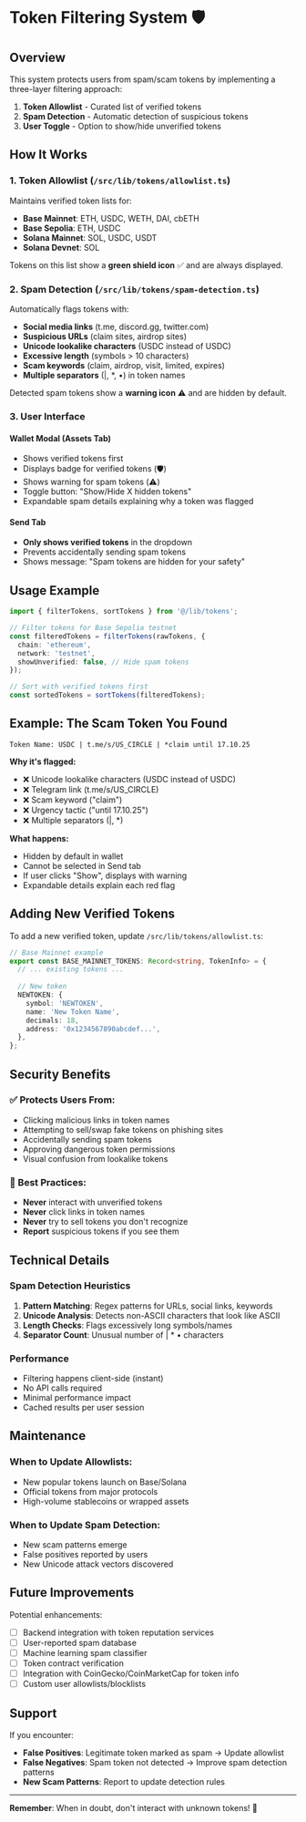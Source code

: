 # Token Filtering System 🛡️

## Overview

This system protects users from spam/scam tokens by implementing a three-layer filtering approach:

1. **Token Allowlist** - Curated list of verified tokens
2. **Spam Detection** - Automatic detection of suspicious tokens
3. **User Toggle** - Option to show/hide unverified tokens

## How It Works

### 1. Token Allowlist (`/src/lib/tokens/allowlist.ts`)

Maintains verified token lists for:
- **Base Mainnet**: ETH, USDC, WETH, DAI, cbETH
- **Base Sepolia**: ETH, USDC
- **Solana Mainnet**: SOL, USDC, USDT
- **Solana Devnet**: SOL

Tokens on this list show a **green shield icon** ✅ and are always displayed.

### 2. Spam Detection (`/src/lib/tokens/spam-detection.ts`)

Automatically flags tokens with:
- **Social media links** (t.me, discord.gg, twitter.com)
- **Suspicious URLs** (claim sites, airdrop sites)
- **Unicode lookalike characters** (UЅDС instead of USDC)
- **Excessive length** (symbols > 10 characters)
- **Scam keywords** (claim, airdrop, visit, limited, expires)
- **Multiple separators** (|, *, •) in token names

Detected spam tokens show a **warning icon** ⚠️ and are hidden by default.

### 3. User Interface

#### Wallet Modal (Assets Tab)
- Shows verified tokens first
- Displays badge for verified tokens (🛡️)
- Shows warning for spam tokens (⚠️)
- Toggle button: "Show/Hide X hidden tokens"
- Expandable spam details explaining why a token was flagged

#### Send Tab
- **Only shows verified tokens** in the dropdown
- Prevents accidentally sending spam tokens
- Shows message: "Spam tokens are hidden for your safety"

## Usage Example

```typescript
import { filterTokens, sortTokens } from '@/lib/tokens';

// Filter tokens for Base Sepolia testnet
const filteredTokens = filterTokens(rawTokens, {
  chain: 'ethereum',
  network: 'testnet',
  showUnverified: false, // Hide spam tokens
});

// Sort with verified tokens first
const sortedTokens = sortTokens(filteredTokens);
```

## Example: The Scam Token You Found

```
Token Name: UЅDС | t.me/s/US_CIRCLE | *claim until 17.10.25
```

**Why it's flagged:**
- ❌ Unicode lookalike characters (UЅDС instead of USDC)
- ❌ Telegram link (t.me/s/US_CIRCLE)
- ❌ Scam keyword ("claim")
- ❌ Urgency tactic ("until 17.10.25")
- ❌ Multiple separators (|, *)

**What happens:**
- Hidden by default in wallet
- Cannot be selected in Send tab
- If user clicks "Show", displays with warning
- Expandable details explain each red flag

## Adding New Verified Tokens

To add a new verified token, update `/src/lib/tokens/allowlist.ts`:

```typescript
// Base Mainnet example
export const BASE_MAINNET_TOKENS: Record<string, TokenInfo> = {
  // ... existing tokens ...
  
  // New token
  NEWTOKEN: {
    symbol: 'NEWTOKEN',
    name: 'New Token Name',
    decimals: 18,
    address: '0x1234567890abcdef...',
  },
};
```

## Security Benefits

### ✅ Protects Users From:
- Clicking malicious links in token names
- Attempting to sell/swap fake tokens on phishing sites
- Accidentally sending spam tokens
- Approving dangerous token permissions
- Visual confusion from lookalike tokens

### 🎯 Best Practices:
- **Never** interact with unverified tokens
- **Never** click links in token names
- **Never** try to sell tokens you don't recognize
- **Report** suspicious tokens if you see them

## Technical Details

### Spam Detection Heuristics

1. **Pattern Matching**: Regex patterns for URLs, social links, keywords
2. **Unicode Analysis**: Detects non-ASCII characters that look like ASCII
3. **Length Checks**: Flags excessively long symbols/names
4. **Separator Count**: Unusual number of | * • characters

### Performance

- Filtering happens client-side (instant)
- No API calls required
- Minimal performance impact
- Cached results per user session

## Maintenance

### When to Update Allowlists:
- New popular tokens launch on Base/Solana
- Official tokens from major protocols
- High-volume stablecoins or wrapped assets

### When to Update Spam Detection:
- New scam patterns emerge
- False positives reported by users
- New Unicode attack vectors discovered

## Future Improvements

Potential enhancements:
- [ ] Backend integration with token reputation services
- [ ] User-reported spam database
- [ ] Machine learning spam classifier
- [ ] Token contract verification
- [ ] Integration with CoinGecko/CoinMarketCap for token info
- [ ] Custom user allowlists/blocklists

## Support

If you encounter:
- **False Positives**: Legitimate token marked as spam → Update allowlist
- **False Negatives**: Spam token not detected → Improve spam detection patterns
- **New Scam Patterns**: Report to update detection rules

---

**Remember**: When in doubt, don't interact with unknown tokens! 🚀

